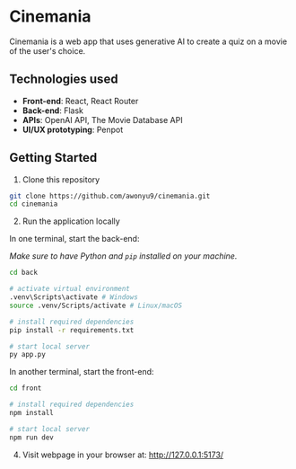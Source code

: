 <h1>Cinemania</h1>

Cinemania is a web app that uses generative AI to create a quiz on a movie of the user's choice.

## Technologies used

- **Front-end**: React, React Router
- **Back-end**: Flask
- **APIs**: OpenAI API, The Movie Database API
- **UI/UX prototyping**: Penpot

<!-- GETTING STARTED -->

## Getting Started

1. Clone this repository

```sh
git clone https://github.com/awonyu9/cinemania.git
cd cinemania
```

2. Run the application locally

In one terminal, start the back-end:

_Make sure to have Python and `pip` installed on your machine._

```sh
cd back

# activate virtual environment
.venv\Scripts\activate # Windows
source .venv/Scripts/activate # Linux/macOS

# install required dependencies
pip install -r requirements.txt

# start local server
py app.py
```

In another terminal, start the front-end:

```sh
cd front

# install required dependencies
npm install

# start local server
npm run dev
```

4. Visit webpage in your browser at: <a href="http://127.0.0.1:5173/" alt="Link to locally running app" target="_blank">http://127.0.0.1:5173/</a>
